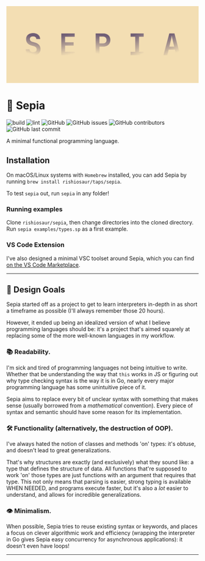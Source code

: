 ![](assets/banner.svg)
# 🌇 Sepia
![build](https://github.com/rishiosaur/sepia/workflows/build/badge.svg)
![lint](https://github.com/rishiosaur/sepia/workflows/lint/badge.svg)
![GitHub](https://img.shields.io/github/license/rishiosaur/sepia)
![GitHub issues](https://img.shields.io/github/issues/rishiosaur/sepia)
![GitHub contributors](https://img.shields.io/github/contributors/rishiosaur/sepia)
![GitHub last commit](https://img.shields.io/github/last-commit/rishiosaur/sepia)

A minimal functional programming language.

## Installation

On macOS/Linux systems with `Homebrew` installed, you can add Sepia by running `brew install rishiosaur/taps/sepia`.

To test `sepia` out, run `sepia` in any folder!

### Running examples

Clone `rishiosaur/sepia`, then change directories into the cloned directory. Run `sepia examples/types.sp` as a first example.

### VS Code Extension

I've also designed a minimal VSC toolset around Sepia, which you can find [on the VS Code Marketplace](https://marketplace.visualstudio.com/items?itemName=rishiosaur.sepia).

---

## 🎨 Design Goals
Sepia started off as a project to get to learn interpreters in-depth in as short a timeframe as possible (I'll always remember those 20 hours).

However, it ended up being an idealized version of what I believe programming languages should be: it's a project that's aimed squarely at replacing some of the more well-known languages in my workflow.

### 📚 Readability.

I'm sick and tired of programming languages not being intuitive to write. Whether that be understanding the way that `this` works in JS or figuring out why type checking syntax is the way it is in Go, nearly every major programming language has some unintuitive piece of it.

Sepia aims to replace every bit of unclear syntax with something that makes sense (usually borrowed from a *mathematical* convention). Every piece of syntax and semantic should have some reason for its implementation.

### 🛠 Functionality (alternatively, the destruction of OOP).

I've always hated the notion of classes and methods 'on' types: it's obtuse, and doesn't lead to great generalizations.

That's why structures are exactly (and exclusively) what they sound like: a type that defines the structure of data. All functions that're supposed to work 'on' those types are just functions with an argument that requires that type. This not only means that parsing is easier, strong typing is available WHEN NEEDED, and programs execute faster, but it's also a *lot* easier to understand, and allows for incredible generalizations.

### 👁 Minimalism.

When possible, Sepia tries to reuse existing syntax or keywords, and places a focus on clever algorithmic work and efficiency (wrapping the interpreter in Go gives Sepia easy concurrency for asynchronous applications): it doesn't even have loops!

---